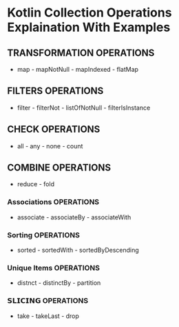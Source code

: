 # Kotlin Collection Operations Explaination With Examples

## TRANSFORMATION OPERATIONS 
* map - mapNotNull - mapIndexed - flatMap
## FILTERS OPERATIONS 
* filter - filterNot - listOfNotNull - filterIsInstance
## CHECK OPERATIONS 
* all - any - none - count
## COMBINE OPERATIONS
* reduce - fold
### Associations OPERATIONS
* associate - associateBy - associateWith
### Sorting OPERATIONS
* sorted - sortedWith - sortedByDescending
### Unique Items OPERATIONS
* distnct - distinctBy - partition
### 𝗦𝗟𝗜𝗖𝗜𝗡𝗚 OPERATIONS
* take - takeLast - drop


